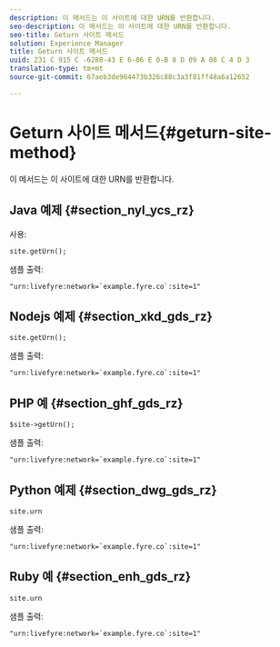 ```yaml
---
description: 이 메서드는 이 사이트에 대한 URN를 반환합니다.
seo-description: 이 메서드는 이 사이트에 대한 URN를 반환합니다.
seo-title: Geturn 사이트 메서드
solution: Experience Manager
title: Geturn 사이트 메서드
uuid: 231 C 915 C -6288-43 E 6-86 E 0-B 8 D 09 A 08 C 4 D 3
translation-type: tm+mt
source-git-commit: 67aeb3de964473b326c88c3a3f81ff48a6a12652

---
```



# Geturn 사이트 메서드{#geturn-site-method}

이 메서드는 이 사이트에 대한 URN를 반환합니다.

## Java 예제 {#section_nyl_ycs_rz}

사용:

```
site.getUrn();
```

샘플 출력:

```
"urn:livefyre:network=`example.fyre.co`:site=1" 
```

## Nodejs 예제 {#section_xkd_gds_rz}

```
site.getUrn(); 
```

샘플 출력:

```
"urn:livefyre:network=`example.fyre.co`:site=1" 
```

## PHP 예 {#section_ghf_gds_rz}

```
$site->getUrn(); 
```

샘플 출력:

```
"urn:livefyre:network=`example.fyre.co`:site=1" 
```

## Python 예제 {#section_dwg_gds_rz}

```
site.urn 
```

샘플 출력:

```
"urn:livefyre:network=`example.fyre.co`:site=1" 
```

## Ruby 예 {#section_enh_gds_rz}

```
site.urn 
```

샘플 출력:

```
"urn:livefyre:network=`example.fyre.co`:site=1"
```

